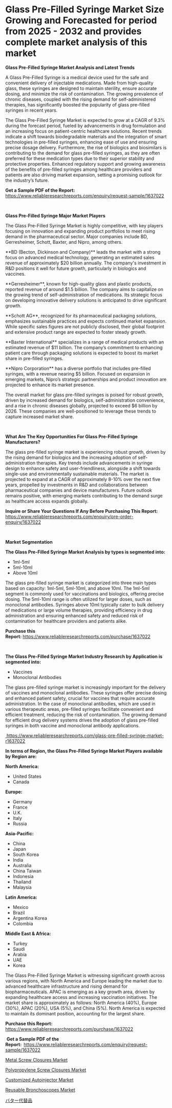 <p><h1>Glass Pre-Filled Syringe Market Size Growing and Forecasted for period from 2025 - 2032 and provides complete market analysis of this market</h1></p><p><strong>Glass Pre-Filled Syringe Market Analysis and Latest Trends</strong></p>
<p><p>A Glass Pre-Filled Syringe is a medical device used for the safe and convenient delivery of injectable medications. Made from high-quality glass, these syringes are designed to maintain sterility, ensure accurate dosing, and minimize the risk of contamination. The growing prevalence of chronic diseases, coupled with the rising demand for self-administered therapies, has significantly boosted the popularity of glass pre-filled syringes in recent years.</p><p>The Glass Pre-Filled Syringe Market is expected to grow at a CAGR of 9.3% during the forecast period, fueled by advancements in drug formulation and an increasing focus on patient-centric healthcare solutions. Recent trends indicate a shift towards biodegradable materials and the integration of smart technologies in pre-filled syringes, enhancing ease of use and ensuring precise dosage delivery. Furthermore, the rise of biologics and biosimilars is contributing to the demand for glass pre-filled syringes, as they are often preferred for these medication types due to their superior stability and protective properties. Enhanced regulatory support and growing awareness of the benefits of pre-filled syringes among healthcare providers and patients are also driving market expansion, setting a promising outlook for the industry’s future.</p></p>
<p><strong>Get a Sample PDF of the Report:&nbsp;</strong> <a href="https://www.reliableresearchreports.com/enquiry/request-sample/1637022?utm_campaign=48&utm_medium=2&utm_source=Github&utm_content=ia&utm_term=23032025&utm_id=glass-pre-filled-syringe">https://www.reliableresearchreports.com/enquiry/request-sample/1637022</a></p>
<p>&nbsp;</p>
<p><strong>Glass Pre-Filled Syringe Major Market Players</strong></p>
<p><p>The Glass Pre-Filled Syringe Market is highly competitive, with key players focusing on innovation and expanding product portfolios to meet rising demand in the pharmaceutical sector. Major companies include BD, Gerresheimer, Schott, Baxter, and Nipro, among others.</p><p>**BD (Becton, Dickinson and Company)** leads the market with a strong focus on advanced medical technology, generating an estimated sales revenue of approximately $20 billion annually. The company's investment in R&D positions it well for future growth, particularly in biologics and vaccines.</p><p>**Gerresheimer**, known for high-quality glass and plastic products, reported revenue of around $1.5 billion. The company aims to capitalize on the growing trend of self-administration of medications. Its strategic focus on developing innovative delivery solutions is anticipated to drive significant growth.</p><p>**Schott AG**, recognized for its pharmaceutical packaging solutions, emphasizes sustainable practices and expects continued market expansion. While specific sales figures are not publicly disclosed, their global footprint and extensive product range are expected to foster steady growth.</p><p>**Baxter International** specializes in a range of medical products with an estimated revenue of $11 billion. The company’s commitment to enhancing patient care through packaging solutions is expected to boost its market share in pre-filled syringes.</p><p>**Nipro Corporation** has a diverse portfolio that includes pre-filled syringes, with a revenue nearing $5 billion. Focused on expansion in emerging markets, Nipro’s strategic partnerships and product innovation are projected to enhance its market presence.</p><p>The overall market for glass pre-filled syringes is poised for robust growth, driven by increased demand for biologics, self-administration convenience, and a rise in chronic diseases globally, projected to exceed $6 billion by 2026. These companies are well-positioned to leverage these trends to capture increased market share.</p></p>
<p>&nbsp;</p>
<p><strong>What Are The Key Opportunities For Glass Pre-Filled Syringe Manufacturers?</strong></p>
<p><p>The glass pre-filled syringe market is experiencing robust growth, driven by the rising demand for biologics and the increasing adoption of self-administration therapies. Key trends include advancements in syringe design to enhance safety and user-friendliness, alongside a shift towards single-use and environmentally sustainable materials. The market is projected to expand at a CAGR of approximately 8-10% over the next five years, propelled by investments in R&D and collaborations between pharmaceutical companies and device manufacturers. Future outlook remains positive, with emerging markets contributing to the demand surge as healthcare access expands globally.</p></p>
<p><strong>Inquire or Share Your Questions If Any Before Purchasing This Report:</strong> <a href="https://www.reliableresearchreports.com/enquiry/pre-order-enquiry/1637022?utm_campaign=48&utm_medium=2&utm_source=Github&utm_content=ia&utm_term=23032025&utm_id=glass-pre-filled-syringe">https://www.reliableresearchreports.com/enquiry/pre-order-enquiry/1637022</a></p>
<p>&nbsp;</p>
<p><strong>Market Segmentation</strong></p>
<p><strong>The Glass Pre-Filled Syringe Market Analysis by types is segmented into:</strong></p>
<p><ul><li>1ml-5ml</li><li>5ml-10ml</li><li>Above 10ml</li></ul></p>
<p><p>The glass pre-filled syringe market is categorized into three main types based on capacity: 1ml-5ml, 5ml-10ml, and above 10ml. The 1ml-5ml segment is commonly used for vaccinations and biologics, offering precise dosing. The 5ml-10ml range is often utilized for larger doses, such as monoclonal antibodies. Syringes above 10ml typically cater to bulk delivery of medications or large volume therapies, providing efficiency in drug administration and ensuring enhanced safety and reduced risk of contamination for healthcare providers and patients alike.</p></p>
<p><strong>Purchase this Report:&nbsp;</strong><a href="https://www.reliableresearchreports.com/purchase/1637022?utm_campaign=48&utm_medium=2&utm_source=Github&utm_content=ia&utm_term=23032025&utm_id=glass-pre-filled-syringe">https://www.reliableresearchreports.com/purchase/1637022</a></p>
<p>&nbsp;</p>
<p><strong>The Glass Pre-Filled Syringe Market Industry Research by Application is segmented into:</strong></p>
<p><ul><li>Vaccines</li><li>Monoclonal Antibodies</li></ul></p>
<p><p>The glass pre-filled syringe market is increasingly important for the delivery of vaccines and monoclonal antibodies. These syringes offer precise dosing and enhanced patient safety, crucial for vaccines that require accurate administration. In the case of monoclonal antibodies, which are used in various therapeutic areas, pre-filled syringes facilitate convenient and efficient treatment, reducing the risk of contamination. The growing demand for efficient drug delivery systems drives the adoption of glass pre-filled syringes in both vaccine and monoclonal antibody applications.</p></p>
<p><a href="https://www.reliableresearchreports.com/glass-pre-filled-syringe-market-r1637022?utm_campaign=48&utm_medium=2&utm_source=Github&utm_content=ia&utm_term=23032025&utm_id=glass-pre-filled-syringe">&nbsp;https://www.reliableresearchreports.com/glass-pre-filled-syringe-market-r1637022</a></p>
<p><strong>In terms of Region, the Glass Pre-Filled Syringe Market Players available by Region are:</strong></p>
<p>
    <p> <strong> North America: </strong>
        <ul>
            <li>United States</li>
            <li>Canada</li>
        </ul>
        </p> 
    <p> <strong> Europe: </strong>
        <ul>
            <li>Germany</li>
            <li>France</li>
            <li>U.K.</li>
            <li>Italy</li>
            <li>Russia</li>
        </ul>
        </p> 
    <p> <strong> Asia-Pacific: </strong>
        <ul>
            <li>China</li>
            <li>Japan</li>
            <li>South Korea</li>
            <li>India</li>
            <li>Australia</li>
            <li>China Taiwan</li>
            <li>Indonesia</li>
            <li>Thailand</li>
            <li>Malaysia</li>
        </ul>
        </p> 
    <p> <strong> Latin America: </strong>
        <ul>
            <li>Mexico</li>
            <li>Brazil</li>
            <li>Argentina Korea</li>
            <li>Colombia</li>
        </ul>
        </p> 
    <p> <strong> Middle East & Africa: </strong>
        <ul>
            <li>Turkey</li>
            <li>Saudi</li>
            <li>Arabia</li>
            <li>UAE</li>
            <li>Korea</li>
        </ul>
    </p>
    </p>
<p><p>The Glass Pre-Filled Syringe Market is witnessing significant growth across various regions, with North America and Europe leading the market due to advanced healthcare infrastructure and rising demand for biopharmaceuticals. APAC is emerging as a key growth area, driven by expanding healthcare access and increasing vaccination initiatives. The market share is approximately as follows: North America (40%), Europe (30%), APAC (20%), USA (5%), and China (5%). North America is expected to maintain its dominant position, accounting for the largest share.</p></p>
<p><strong>Purchase this Report: </strong><a href="https://www.reliableresearchreports.com/purchase/1637022?utm_campaign=48&utm_medium=2&utm_source=Github&utm_content=ia&utm_term=23032025&utm_id=glass-pre-filled-syringe">https://www.reliableresearchreports.com/purchase/1637022</a></p>
<p>&nbsp;<strong>Get a Sample PDF of the Report:&nbsp;&nbsp;</strong><a href="https://www.reliableresearchreports.com/enquiry/request-sample/1637022?utm_campaign=48&utm_medium=2&utm_source=Github&utm_content=ia&utm_term=23032025&utm_id=glass-pre-filled-syringe">https://www.reliableresearchreports.com/enquiry/request-sample/1637022</a></p>
<p><strong></strong></p>
<p><p><a href="https://github.com/berkemiars2j/Market-Research-Report-List-1/blob/main/metal-screw-closures-market.md?utm_campaign=48&utm_medium=2&utm_source=Github&utm_content=ia&utm_term=23032025&utm_id=glass-pre-filled-syringe">Metal Screw Closures Market</a></p><p><a href="https://github.com/kaforarvero/Market-Research-Report-List-1/blob/main/polypropylene-screw-closures-market.md?utm_campaign=48&utm_medium=2&utm_source=Github&utm_content=ia&utm_term=23032025&utm_id=glass-pre-filled-syringe">Polypropylene Screw Closures Market</a></p><p><a href="https://github.com/variothonia/Market-Research-Report-List-1/blob/main/customized-autoinjector-market.md?utm_campaign=48&utm_medium=2&utm_source=Github&utm_content=ia&utm_term=23032025&utm_id=glass-pre-filled-syringe">Customized Autoinjector Market</a></p><p><a href="https://github.com/hutchkloor4x/Market-Research-Report-List-1/blob/main/reusable-bronchoscopes-market.md?utm_campaign=48&utm_medium=2&utm_source=Github&utm_content=ia&utm_term=23032025&utm_id=glass-pre-filled-syringe">Reusable Bronchoscopes Market</a></p><p><a href="https://github.com/lababdou/Market-Research-Report-List-7/blob/main/265101948275.md?utm_campaign=48&utm_medium=2&utm_source=Github&utm_content=ia&utm_term=23032025&utm_id=glass-pre-filled-syringe">バター代替品</a></p></p>